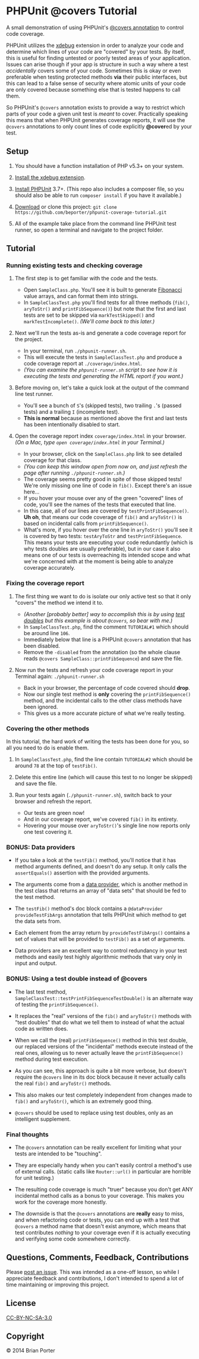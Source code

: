 # PHPUnit @covers Tutorial

A small demonstration of using PHPUnit's [@covers annotation](http://phpunit.de/manual/current/en/appendixes.annotations.html#appendixes.annotations.covers) to control code coverage.

PHPUnit utilizes the [xdebug](http://xdebug.org/) extension in order to analyze your code and determine which lines of your code are "covered" by your tests. By itself, this is useful for finding untested or poorly tested areas of your application. Issues can arise though if your app is structure in such a way where a test _accidentally_ covers some of your code. Sometimes this is okay or even preferable when testing protected methods **via** their public interfaces, but this can lead to a false sense of security where atomic units of your code are only covered because something else that is tested happens to call them.

So PHPUnit's `@covers` annotation exists to provide a way to restrict which parts of your code a given unit test is _meant_ to cover. Practically speaking this means that when PHPUnit generates coverage reports, it will use the `@covers` annotations to only count lines of code explicitly **@cover**ed by your test.


## Setup

1. You should have a function installation of PHP v5.3+ on your system.

1. [Install the xdebug extension](http://xdebug.org/docs/install).

1. [Install PHPUnit](http://phpunit.de/manual/3.8/en/installation.html) 3.7+. (This repo also includes a composer file, so you should also be able to run `composer install` if you have it available.)

1. [Download](https://github.com/beporter/phpunit-coverage-tutorial/archive/master.zip) or clone this project: `git clone https://github.com/beporter/phpunit-coverage-tutorial.git`

1. All of the example take place from the command line PHPUnit test runner, so open a terminal and navigate to the project folder.


## Tutorial

### Running existing tests and checking coverage

1. The first step is to get familiar with the code and the tests.
	* Open `SampleClass.php`. You'll see it is built to generate [Fibonacci](http://en.wikipedia.org/wiki/Fibonacci_number) value arrays, and can format them into strings. 
	* In `SampleClassTest.php` you'll find tests for all three methods (`fib()`, `aryToStr()` and `printFibSequence()`) but note that the first and last tests are set to be skipped via `markTestSkipped()` and `markTestIncomplete()`. _(We'll come back to this later.)_

1. Next we'll run the tests as-is and generate a code coverage report for the project.
	* In your terminal, run `./phpunit-runner.sh`.
	* This will execute the tests in `SampleClassTest.php` and produce a code coverage report at `./coverage/index.html`.
	* _(You can examine the `phpunit-runner.sh` script to see how it is executing the tests and generating the HTML report if you want.)_

1. Before moving on, let's take a quick look at the output of the command line test runner.
	* You'll see a bunch of `S`'s (skipped tests), two trailing `.`'s (passed tests) and a trailing `I` (incomplete test).
	* **This is normal** because as mentioned above the first and last tests has been intentionally disabled to start.

1. Open the coverage report index `coverage/index.html` in your browser. _(On a Mac, type `open coverage/index.html` in your Terminal.)_
	* In your browser, click on the `SampleClass.php` link to see detailed coverage for that class.
	* _(You can keep this window open from now on, and just refresh the page after running `./phpunit-runner.sh`.)_
	* The coverage seems pretty good in spite of those skipped tests! We're only missing one line of code in `fib()`. Except there's an issue here...
	* If you hover your mouse over any of the green "covered" lines of code, you'll see the names of the tests that executed that line.
	* In this case, all of our lines are covered by `testPrintFibSequence()`. **Uh oh**, that means our code coverage of `fib()` and `aryToStr()` is based on incidental calls from `printFibSequence()`.
	* What's more, if you hover over the one line in `aryToStr()` you'll see it is covered by two tests: `testAryToStr` and `testPrintFibSequence`. This means your tests are executing your code redundantly (which is why tests doubles are usually preferable), but in our case it also means one of our tests is overreaching its intended scope and what we're concerned with at the moment is being able to analyze coverage accurately.

### Fixing the coverage report

1. The first thing we want to do is isolate our only active test so that it only "covers" the method we intend it to.
	* _(Another [probably better] way to accomplish this is by using [test doubles](http://phpunit.de/manual/3.7/en/test-doubles.html) but this example is about `@covers`, so bear with me.)_
	* In `SampleClassTest.php`, find the comment `TUTORIAL#1` which should be around line `106`.
	* Immediately below that line is a PHPUnit `@covers` annotation that has been disabled.
	* Remove the `-disabled` from the annotation (so the whole clause reads `@covers SampleClass::printFibSequence`) and save the file.

1. Now run the tests and refresh your code coverage report in your Terminal again: `./phpunit-runner.sh`
	* Back in your browser, the percentage of code covered should **drop**.
	* Now our single test method is **only** covering the `printFibSequence()` method, and the incidental calls to the other class methods have been ignored.
	* This gives us a more accurate picture of what we're really testing.

### Covering the other methods

In this tutorial, the hard work of writing the tests has been done for you, so all you need to do is enable them.

 1. In `SampleClassTest.php`, find the line contain `TUTORIAL#2` which should be around `78` at the top of `testFib()`.

1. Delete this entire line (which will cause this test to no longer be skipped) and save the file.

1. Run your tests again (`./phpunit-runner.sh`), switch back to your browser and refresh the report.
	* Our tests are green now!
	* And in our coverage report, we've covered `fib()` in its entirety.
	* Hovering your mouse over `aryToStr()`'s single line now reports only one test covering it.

### BONUS: Data providers

* If you take a look at the `testFib()` method, you'll notice that it has method arguments defined, and doesn't do any setup. It only calls the `assertEquals()` assertion with the provided arguments.

* The arguments come from a [data provider](http://phpunit.de/manual/3.7/en/writing-tests-for-phpunit.html#writing-tests-for-phpunit.data-providers), which is another method in the test class that returns an array of "data sets" that should be fed to the test method.

* The `testFib()` method's doc block contains a `@dataProvider provideTestFibArgs` annotation that tells PHPUnit which method to get the data sets from.

* Each element from the array return by `provideTestFibArgs()` contains a set of values that will be provided to `testFib()` as a set of arguments.

* Data providers are an excellent way to control redundancy in your test methods and easily test highly algorithmic methods that vary only in input and output.

### BONUS: Using a test double instead of @covers

* The last test method, `SampleClassTest::testPrintFibSequenceTestDouble()` is an alternate way of testing the `printFibSequence()`.

* It replaces the "real" versions of the `fib()` and `aryToStr()` methods with "test doubles" that do what we tell them to instead of what the actual code as written does.

* When we call the (real) `printFibSequence()` method in this test double, our replaced versions of the "incidental" methods execute instead of the real ones, allowing us to never actually leave the `printFibSequence()` method during test execution.

* As you can see, this approach is quite a bit more verbose, but doesn't require the `@covers` line in its doc block because it never actually calls the real `fib()` and `aryToStr()` methods.

* This also makes our test completely independent from changes made to `fib()` and `aryToStr()`, which is an extremely good thing.

* `@covers` should be used to replace using test doubles, only as an intelligent supplement.


### Final thoughts

* The `@covers` annotation can be really excellent for limiting what your tests are intended to be "touching".

* They are especially handy when you can't easily control a method's use of external calls. (static calls like `Router::url()` in particular are horrible for unit testing.)

* The resulting code coverage is much "truer" because you don't get ANY incidental method calls as a bonus to your coverage. This makes you work for the coverage more honestly.

* The downside is that the `@covers` annotations are **really** easy to miss, and when refactoring code or tests, you can end up with a test that `@covers` a method name that doesn't exist anymore, which means that test contributes _nothing_ to your coverage even if it is actually executing and verifying some code somewhere correctly.


## Questions, Comments, Feedback, Contributions

Please [post an issue](https://github.com/beporter/phpunit-coverage-tutorial/issues/new). This was intended as a one-off lesson, so while I appreciate feedback and contributions, I don't intended to spend a lot of time maintaining or improving this project.

## License

[CC-BY-NC-SA-3.0](http://spdx.org/licenses/CC-BY-NC-SA-3.0)

## Copyright

&copy; 2014 Brian Porter